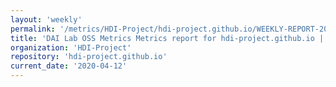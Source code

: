 ```yaml
---
layout: 'weekly'
permalink: '/metrics/HDI-Project/hdi-project.github.io/WEEKLY-REPORT-2020-04-12'
title: 'DAI Lab OSS Metrics Metrics report for hdi-project.github.io | WEEKLY-REPORT-2020-04-12'
organization: 'HDI-Project'
repository: 'hdi-project.github.io'
current_date: '2020-04-12'
---
```

